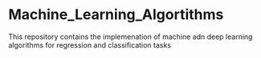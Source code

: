 # Machine_Learning_Algortithms
 This repository contains the implemenation of machine adn deep learning algorithms for regression and classification tasks
